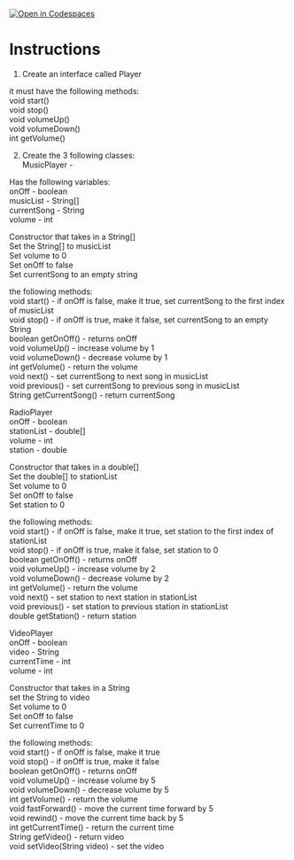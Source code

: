 [![Open in Codespaces](https://classroom.github.com/assets/launch-codespace-2972f46106e565e64193e422d61a12cf1da4916b45550586e14ef0a7c637dd04.svg)](https://classroom.github.com/open-in-codespaces?assignment_repo_id=19652895)
# Instructions  

1. Create an interface called Player</br>

it must have the following methods:</br>
void start()</br>
void stop()</br>
void volumeUp()</br>
void volumeDown()</br>
int getVolume()</br>

2. Create the 3 following classes:</br>
MusicPlayer -</br>

Has the following variables:</br>
onOff - boolean</br>
musicList - String[]</br>
currentSong - String</br>
volume - int</br>

Constructor that takes in a String[]</br>
Set the String[] to musicList</br>
Set volume to 0</br>
Set onOff to false</br>
Set currentSong to an empty string</br>

the following methods:</br>
void start() - if onOff is false, make it true, set currentSong to the first index of musicList</br>
void stop() - if onOff is true, make it false, set currentSong to an empty String</br>
boolean getOnOff() - returns onOff</br>
void volumeUp() - increase volume by 1</br>
void volumeDown() - decrease volume by 1</br>
int getVolume() - return the volume</br>
void next() - set currentSong to next song in musicList</br>
void previous() - set currentSong to previous song in musicList</br>
String getCurrentSong() - return currentSong</br>

RadioPlayer</br>
onOff - boolean</br>
stationList - double[]</br>
volume - int</br>
station - double</br>

Constructor that takes in a double[]</br>
Set the double[] to stationList</br>
Set volume to 0</br>
Set onOff to false</br>
Set station to 0</br>

the following methods:</br>
void start() - if onOff is false, make it true, set station to the first index of stationList</br>
void stop() - if onOff is true, make it false, set station to 0</br>
boolean getOnOff() - returns onOff</br>
void volumeUp() - increase volume by 2</br>
void volumeDown() - decrease volume by 2</br>
int getVolume() - return the volume</br>
void next() - set station to next station in stationList</br>
void previous() - set station to previous station in stationList</br>
double getStation() - return station</br>

VideoPlayer</br>
onOff - boolean</br>
video - String</br>
currentTime - int</br>
volume - int</br>

Constructor that takes in a String</br>
set the String to video</br>
Set volume to 0</br>
Set onOff to false</br>
Set currentTime to 0</br>

the following methods:</br>
void start() - if onOff is false, make it true</br>
void stop() - if onOff is true, make it false</br>
boolean getOnOff() - returns onOff</br>
void volumeUp() - increase volume by 5</br>
void volumeDown() - decrease volume by 5</br>
int getVolume() - return the volume</br>
void fastForward() - move the current time forward by 5</br>
void rewind() - move the current time back by 5</br>
int getCurrentTime() - return the current time</br>
String getVideo() - return video</br>
void setVideo(String video) - set the video</br>
